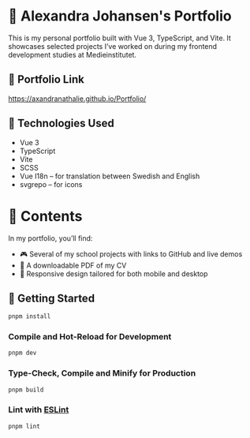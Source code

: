 # 🎨 Alexandra Johansen's Portfolio

This is my personal portfolio built with Vue 3, TypeScript, and Vite. It showcases selected projects I’ve worked on during my frontend development studies at Medieinstitutet.



## 🔗 Portfolio Link
https://axandranathalie.github.io/Portfolio/



## 🔧 Technologies Used

- Vue 3
- TypeScript
- Vite
- SCSS
- Vue I18n – for translation between Swedish and English
- svgrepo  – for icons



# 💼 Contents

In my portfolio, you’ll find:

- 🎮 Several of my school projects with links to GitHub and live demos
- 📝 A downloadable PDF of my CV
- 📱 Responsive design tailored for both mobile and desktop



## 🚀 Getting Started

```sh
pnpm install
```

### Compile and Hot-Reload for Development

```sh
pnpm dev
```

### Type-Check, Compile and Minify for Production

```sh
pnpm build
```

### Lint with [ESLint](https://eslint.org/)

```sh
pnpm lint
```

